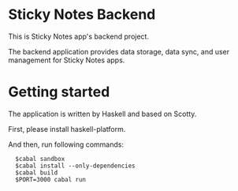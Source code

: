 # Sticky Notes Backend

This is Sticky Notes app's backend project.

The backend application provides data storage, data sync,
and user management for Sticky Notes apps.

# Getting started

The application is written by Haskell and based on Scotty.

First, please install haskell-platform.

And then, run following commands:

``` shell
  $cabal sandbox
  $cabal install --only-dependencies
  $cabal build
  $PORT=3000 cabal run
```
